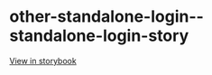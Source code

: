 # other-standalone-login--standalone-login-story

[View in storybook](https://raw.githack.com/Independent-Digital-News-and-Media-Ltd/indy-branch-review/PR-7766-sb/index.html?path=/story/other-standalone-login--standalone-login-story)